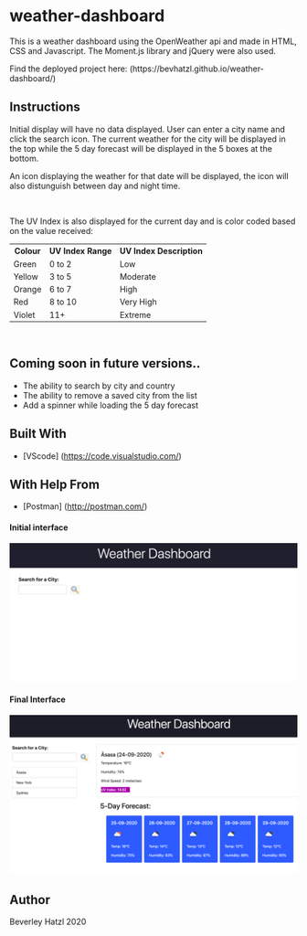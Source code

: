 # weather-dashboard
This is a weather dashboard using the OpenWeather api and made in HTML, CSS and Javascript. The Moment.js library and jQuery were also used. 

<p>Find the deployed project here: (https://bevhatzl.github.io/weather-dashboard/)</p>

## Instructions
<p>Initial display will have no data displayed. User can enter a city name and click the search icon. The current weather for the city will be displayed in the top while the 5 day forecast will be displayed in the 5 boxes at the bottom.</p>
<p>An icon displaying the weather for that date will be displayed, the icon will also distunguish between day and night time.</p>
<br>
<p>The UV Index is also displayed for the current day and is color coded based on the value received:</p>
<table style="width:100%">
    <tr>
        <th>Colour</th>
        <th>UV Index Range</th>
        <th>UV Index Description</th>
    </tr>
    <tr>
        <td>Green</td>
        <td>0 to 2</td>
        <td>Low</td>
    </tr>
    <tr>
        <td>Yellow</td>
        <td>3 to 5</td>
        <td>Moderate</td>
    </tr>
    <tr>
        <td>Orange</td>
        <td>6 to 7</td>
        <td>High</td>
    </tr>
        <tr>
        <td>Red</td>
        <td>8 to 10</td>
        <td>Very High</td>
    </tr>
        <tr>
        <td>Violet</td>
        <td>11+</td>
        <td>Extreme</td>
    </tr>
</table>
<br>

## Coming soon in future versions..
<ul>
    <li>The ability to search by city and country</li>
    <li>The ability to remove a saved city from the list</li>
    <li>Add a spinner while loading the 5 day forecast</li>
</ul>

## Built With

* [VScode] (https://code.visualstudio.com/) 

## With Help From
* [Postman] (http://postman.com/) 

#### Initial interface

![Screenshot of initial page of weather dashboard](/images/screen1.png)

#### Final Interface

![Screenshot of weather dashboard with weather data displayed](/images/screen2.png)

## Author
Beverley Hatzl 2020

